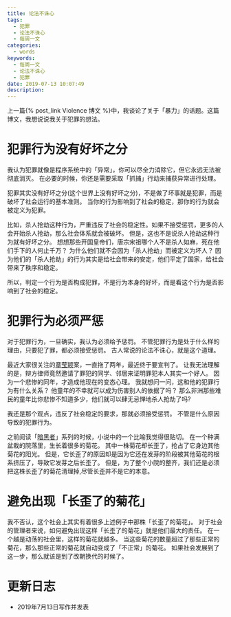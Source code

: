 ```yaml
---
title: 论法不诛心
tags:
  - 犯罪
  - 论法不诛心
  - 每周一文
categories:
  - words
keywords:
  - 每周一文
  - 论法不诛心
  - 犯罪
date: 2019-07-13 10:07:49
description:
---
```





上一篇{% post_link Violence 博文 %}中，我谈论了关于「暴力」的话题。这篇博文，我想说说我关于犯罪的想法。

<escape><!-- more --></escape>

# 犯罪行为没有好坏之分

我认为犯罪就像是程序系统中的「异常」，你可以尽全力消除它，但它永远无法被彻底消灭。
在必要的时候，你还是需要采取「抓捕」行动来捕获异常进行处理。

犯罪其实没有好坏之分(这个世界上没有好坏之分)，不是做了坏事就是犯罪，而是破坏了社会运行的基本准则。
当你的行为影响到了社会的稳定，那你的行为就会被定义为犯罪。

比如，杀人抢劫这种行为，严重违反了社会的稳定性。如果不接受惩罚，更多的人会开始杀人抢劫，那么社会体系就会被破坏。
但是，这也不是说杀人抢劫这种行为就有好坏之分。
想想那些开国皇帝们，唐宗宋祖哪个人不是杀人如麻，死在他们手下的人何止千万？
为什么他们就不会因为「杀人抢劫」而被定义为坏人？
因为他们的「杀人抢劫」的行为其实是给社会带来的安定，他们平定了国家，给社会带来了秩序和稳定。

所以，判定一个行为是否构成犯罪，不是行为本身的好坏，而是看这个行为是否影响到了社会的稳定。


# 犯罪行为必须严惩

对于犯罪行为，一旦确实，我认为必须给予惩罚。
不管犯罪行为是处于什么样的理由，只要犯了罪，都必须接受惩罚。
古人常说的论法不诛心，就是这个道理。

最近大家很关注的[章莹颖][]案，一直拖了两年，最近终于要宣判了。
让我无法理解的是，辩方律师竟然邀请了罪犯的同学、邻居来证明罪犯本人其实一个好人。
因为一个悲惨的同年，才造成他现在的变态心理。
我就想问一问，这和他的犯罪行为有什么关系？
他童年的不幸就可以成为伤害别人的依据了吗？
那么非洲那些难民的童年比你悲惨不知道多少，他们就可以肆无忌惮地杀人抢劫了吗?

我还是那个观点，违反了社会稳定的要求，那就必须接受惩罚。
不管是什么原因导致的犯罪行为。

之前阅读「[暗黑者][]」系列的时候，小说中的一个比喻我觉得很贴切。
在一个种满盆栽的院落里，生长着很多的菊花。
其中一株菊花却长歪了，抢占了它身边其他菊花的阳光。
但是，它长歪了的原因却是因为它还在发芽的阶段被其他菊花的根系挤压了，导致它发芽之后长歪了。
但是，为了整个小院的整齐，我们还是必须把这株长歪了的菊花清理掉,尽管长歪并不是它的本意。


# 避免出现「长歪了的菊花」

我不否认，这个社会上其实有着很多上述例子中那株「长歪了的菊花」。
对于社会的管理者来说，如何避免出现这样「长歪了的菊花」就是他们最大的责任。
在一个越是动荡的社会里，这样的菊花就越多。
当这些菊花的数量超过了那些正常的菊花，那么那些正常的菊花就自动变成了「不正常」的菊花。
如果社会发展到了这一步，那么就该是到了改朝换代的时候了。

# 更新日志

- 2019年7月13日写作并发表

[章莹颖]: https://zh.wikipedia.org/wiki/%E7%AB%A0%E8%8E%B9%E9%A2%96%E7%BB%91%E6%9E%B6%E6%A1%88
[暗黑者]: https://book.douban.com/subject/30176554/
